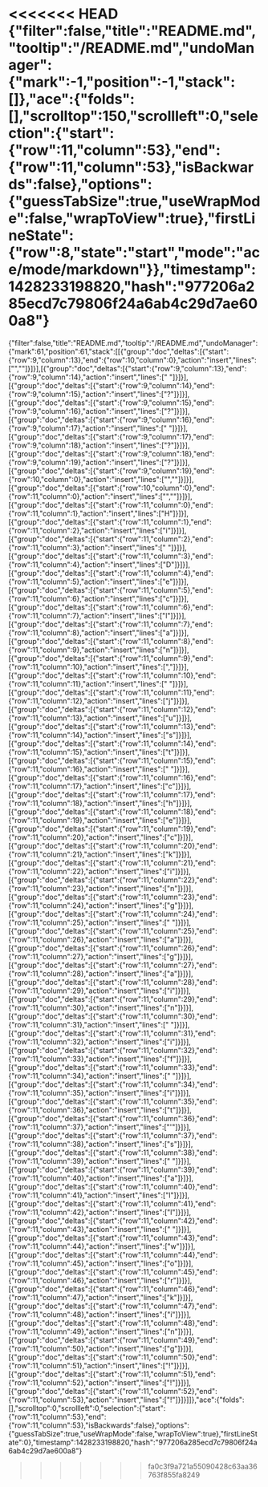 <<<<<<< HEAD
{"filter":false,"title":"README.md","tooltip":"/README.md","undoManager":{"mark":-1,"position":-1,"stack":[]},"ace":{"folds":[],"scrolltop":150,"scrollleft":0,"selection":{"start":{"row":11,"column":53},"end":{"row":11,"column":53},"isBackwards":false},"options":{"guessTabSize":true,"useWrapMode":false,"wrapToView":true},"firstLineState":{"row":8,"state":"start","mode":"ace/mode/markdown"}},"timestamp":1428233198820,"hash":"977206a285ecd7c79806f24a6ab4c29d7ae600a8"}
=======
{"filter":false,"title":"README.md","tooltip":"/README.md","undoManager":{"mark":61,"position":61,"stack":[[{"group":"doc","deltas":[{"start":{"row":9,"column":13},"end":{"row":10,"column":0},"action":"insert","lines":["",""]}]}],[{"group":"doc","deltas":[{"start":{"row":9,"column":13},"end":{"row":9,"column":14},"action":"insert","lines":[" "]}]}],[{"group":"doc","deltas":[{"start":{"row":9,"column":14},"end":{"row":9,"column":15},"action":"insert","lines":["?"]}]}],[{"group":"doc","deltas":[{"start":{"row":9,"column":15},"end":{"row":9,"column":16},"action":"insert","lines":["?"]}]}],[{"group":"doc","deltas":[{"start":{"row":9,"column":16},"end":{"row":9,"column":17},"action":"insert","lines":[" "]}]}],[{"group":"doc","deltas":[{"start":{"row":9,"column":17},"end":{"row":9,"column":18},"action":"insert","lines":["?"]}]}],[{"group":"doc","deltas":[{"start":{"row":9,"column":18},"end":{"row":9,"column":19},"action":"insert","lines":["?"]}]}],[{"group":"doc","deltas":[{"start":{"row":9,"column":19},"end":{"row":10,"column":0},"action":"insert","lines":["",""]}]}],[{"group":"doc","deltas":[{"start":{"row":10,"column":0},"end":{"row":11,"column":0},"action":"insert","lines":["",""]}]}],[{"group":"doc","deltas":[{"start":{"row":11,"column":0},"end":{"row":11,"column":1},"action":"insert","lines":["H"]}]}],[{"group":"doc","deltas":[{"start":{"row":11,"column":1},"end":{"row":11,"column":2},"action":"insert","lines":["i"]}]}],[{"group":"doc","deltas":[{"start":{"row":11,"column":2},"end":{"row":11,"column":3},"action":"insert","lines":[" "]}]}],[{"group":"doc","deltas":[{"start":{"row":11,"column":3},"end":{"row":11,"column":4},"action":"insert","lines":["D"]}]}],[{"group":"doc","deltas":[{"start":{"row":11,"column":4},"end":{"row":11,"column":5},"action":"insert","lines":["e"]}]}],[{"group":"doc","deltas":[{"start":{"row":11,"column":5},"end":{"row":11,"column":6},"action":"insert","lines":["c"]}]}],[{"group":"doc","deltas":[{"start":{"row":11,"column":6},"end":{"row":11,"column":7},"action":"insert","lines":["l"]}]}],[{"group":"doc","deltas":[{"start":{"row":11,"column":7},"end":{"row":11,"column":8},"action":"insert","lines":["a"]}]}],[{"group":"doc","deltas":[{"start":{"row":11,"column":8},"end":{"row":11,"column":9},"action":"insert","lines":["n"]}]}],[{"group":"doc","deltas":[{"start":{"row":11,"column":9},"end":{"row":11,"column":10},"action":"insert","lines":[","]}]}],[{"group":"doc","deltas":[{"start":{"row":11,"column":10},"end":{"row":11,"column":11},"action":"insert","lines":[" "]}]}],[{"group":"doc","deltas":[{"start":{"row":11,"column":11},"end":{"row":11,"column":12},"action":"insert","lines":["j"]}]}],[{"group":"doc","deltas":[{"start":{"row":11,"column":12},"end":{"row":11,"column":13},"action":"insert","lines":["u"]}]}],[{"group":"doc","deltas":[{"start":{"row":11,"column":13},"end":{"row":11,"column":14},"action":"insert","lines":["s"]}]}],[{"group":"doc","deltas":[{"start":{"row":11,"column":14},"end":{"row":11,"column":15},"action":"insert","lines":["t"]}]}],[{"group":"doc","deltas":[{"start":{"row":11,"column":15},"end":{"row":11,"column":16},"action":"insert","lines":[" "]}]}],[{"group":"doc","deltas":[{"start":{"row":11,"column":16},"end":{"row":11,"column":17},"action":"insert","lines":["c"]}]}],[{"group":"doc","deltas":[{"start":{"row":11,"column":17},"end":{"row":11,"column":18},"action":"insert","lines":["h"]}]}],[{"group":"doc","deltas":[{"start":{"row":11,"column":18},"end":{"row":11,"column":19},"action":"insert","lines":["e"]}]}],[{"group":"doc","deltas":[{"start":{"row":11,"column":19},"end":{"row":11,"column":20},"action":"insert","lines":["c"]}]}],[{"group":"doc","deltas":[{"start":{"row":11,"column":20},"end":{"row":11,"column":21},"action":"insert","lines":["k"]}]}],[{"group":"doc","deltas":[{"start":{"row":11,"column":21},"end":{"row":11,"column":22},"action":"insert","lines":["i"]}]}],[{"group":"doc","deltas":[{"start":{"row":11,"column":22},"end":{"row":11,"column":23},"action":"insert","lines":["n"]}]}],[{"group":"doc","deltas":[{"start":{"row":11,"column":23},"end":{"row":11,"column":24},"action":"insert","lines":["g"]}]}],[{"group":"doc","deltas":[{"start":{"row":11,"column":24},"end":{"row":11,"column":25},"action":"insert","lines":[" "]}]}],[{"group":"doc","deltas":[{"start":{"row":11,"column":25},"end":{"row":11,"column":26},"action":"insert","lines":["a"]}]}],[{"group":"doc","deltas":[{"start":{"row":11,"column":26},"end":{"row":11,"column":27},"action":"insert","lines":["g"]}]}],[{"group":"doc","deltas":[{"start":{"row":11,"column":27},"end":{"row":11,"column":28},"action":"insert","lines":["a"]}]}],[{"group":"doc","deltas":[{"start":{"row":11,"column":28},"end":{"row":11,"column":29},"action":"insert","lines":["i"]}]}],[{"group":"doc","deltas":[{"start":{"row":11,"column":29},"end":{"row":11,"column":30},"action":"insert","lines":["n"]}]}],[{"group":"doc","deltas":[{"start":{"row":11,"column":30},"end":{"row":11,"column":31},"action":"insert","lines":[" "]}]}],[{"group":"doc","deltas":[{"start":{"row":11,"column":31},"end":{"row":11,"column":32},"action":"insert","lines":["i"]}]}],[{"group":"doc","deltas":[{"start":{"row":11,"column":32},"end":{"row":11,"column":33},"action":"insert","lines":["f"]}]}],[{"group":"doc","deltas":[{"start":{"row":11,"column":33},"end":{"row":11,"column":34},"action":"insert","lines":[" "]}]}],[{"group":"doc","deltas":[{"start":{"row":11,"column":34},"end":{"row":11,"column":35},"action":"insert","lines":["i"]}]}],[{"group":"doc","deltas":[{"start":{"row":11,"column":35},"end":{"row":11,"column":36},"action":"insert","lines":["t"]}]}],[{"group":"doc","deltas":[{"start":{"row":11,"column":36},"end":{"row":11,"column":37},"action":"insert","lines":["'"]}]}],[{"group":"doc","deltas":[{"start":{"row":11,"column":37},"end":{"row":11,"column":38},"action":"insert","lines":["s"]}]}],[{"group":"doc","deltas":[{"start":{"row":11,"column":38},"end":{"row":11,"column":39},"action":"insert","lines":[" "]}]}],[{"group":"doc","deltas":[{"start":{"row":11,"column":39},"end":{"row":11,"column":40},"action":"insert","lines":["a"]}]}],[{"group":"doc","deltas":[{"start":{"row":11,"column":40},"end":{"row":11,"column":41},"action":"insert","lines":["l"]}]}],[{"group":"doc","deltas":[{"start":{"row":11,"column":41},"end":{"row":11,"column":42},"action":"insert","lines":["l"]}]}],[{"group":"doc","deltas":[{"start":{"row":11,"column":42},"end":{"row":11,"column":43},"action":"insert","lines":[" "]}]}],[{"group":"doc","deltas":[{"start":{"row":11,"column":43},"end":{"row":11,"column":44},"action":"insert","lines":["w"]}]}],[{"group":"doc","deltas":[{"start":{"row":11,"column":44},"end":{"row":11,"column":45},"action":"insert","lines":["o"]}]}],[{"group":"doc","deltas":[{"start":{"row":11,"column":45},"end":{"row":11,"column":46},"action":"insert","lines":["r"]}]}],[{"group":"doc","deltas":[{"start":{"row":11,"column":46},"end":{"row":11,"column":47},"action":"insert","lines":["k"]}]}],[{"group":"doc","deltas":[{"start":{"row":11,"column":47},"end":{"row":11,"column":48},"action":"insert","lines":["i"]}]}],[{"group":"doc","deltas":[{"start":{"row":11,"column":48},"end":{"row":11,"column":49},"action":"insert","lines":["n"]}]}],[{"group":"doc","deltas":[{"start":{"row":11,"column":49},"end":{"row":11,"column":50},"action":"insert","lines":["g"]}]}],[{"group":"doc","deltas":[{"start":{"row":11,"column":50},"end":{"row":11,"column":51},"action":"insert","lines":["!"]}]}],[{"group":"doc","deltas":[{"start":{"row":11,"column":51},"end":{"row":11,"column":52},"action":"insert","lines":["!"]}]}],[{"group":"doc","deltas":[{"start":{"row":11,"column":52},"end":{"row":11,"column":53},"action":"insert","lines":["!"]}]}]]},"ace":{"folds":[],"scrolltop":0,"scrollleft":0,"selection":{"start":{"row":11,"column":53},"end":{"row":11,"column":53},"isBackwards":false},"options":{"guessTabSize":true,"useWrapMode":false,"wrapToView":true},"firstLineState":0},"timestamp":1428233198820,"hash":"977206a285ecd7c79806f24a6ab4c29d7ae600a8"}
>>>>>>> fa0c3f9a721a55090428c63aa36763f855fa8249
